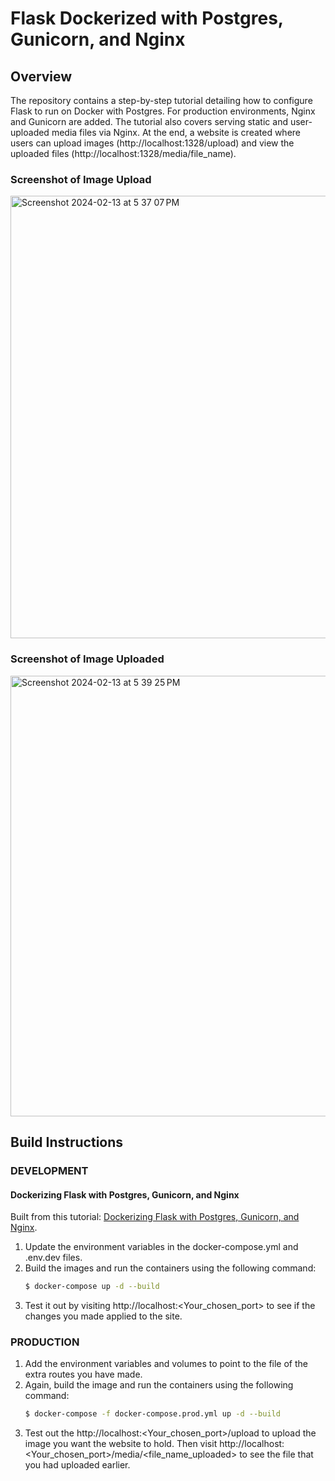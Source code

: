 # Flask Dockerized with Postgres, Gunicorn, and Nginx

## Overview
The repository contains a step-by-step tutorial detailing how to configure Flask to run on Docker with Postgres. For production environments, Nginx and Gunicorn are added. The tutorial also covers serving static and user-uploaded media files via Nginx. At the end, a website is created where users can upload images (http://localhost:1328/upload) and view the uploaded files (http://localhost:1328/media/file_name).

### Screenshot of Image Upload
<img width="708" alt="Screenshot 2024-02-13 at 5 37 07 PM" src="https://github.com/KentaWood/flask-on-docker/assets/115967095/e787d92b-c18b-4aac-a50a-4dc92b9ade95">

### Screenshot of Image Uploaded 
<img width="705" alt="Screenshot 2024-02-13 at 5 39 25 PM" src="https://github.com/KentaWood/flask-on-docker/assets/115967095/6f2dd389-3bac-421e-9431-f432b77b0ff9">

## Build Instructions

### DEVELOPMENT

#### Dockerizing Flask with Postgres, Gunicorn, and Nginx

Built from this tutorial: [Dockerizing Flask with Postgres, Gunicorn, and Nginx](https://testdriven.io/blog/dockerizing-flask-with-postgres-gunicorn-and-nginx).

1. Update the environment variables in the docker-compose.yml and .env.dev files.
2. Build the images and run the containers using the following command:
    ```bash
    $ docker-compose up -d --build
    ```
3. Test it out by visiting http://localhost:<Your_chosen_port> to see if the changes you made applied to the site.

### PRODUCTION

1. Add the environment variables and volumes to point to the file of the extra routes you have made.
2. Again, build the image and run the containers using the following command:
    ```bash
    $ docker-compose -f docker-compose.prod.yml up -d --build
    ```
3. Test out the http://localhost:<Your_chosen_port>/upload to upload the image you want the website to hold. Then visit http://localhost:<Your_chosen_port>/media/<file_name_uploaded> to see the file that you had uploaded earlier.
